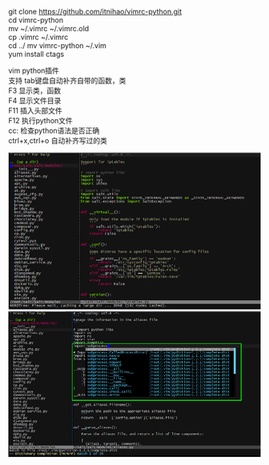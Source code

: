 git clone https://github.com/itnihao/vimrc-python.git   
cd vimrc-python   
mv ~/.vimrc ~/.vimrc.old   
cp .vimrc ~/.vimrc   
cd  ../
mv vimrc-python  ~/.vim   
yum install ctags   
   
vim python插件   
支持 tab键盘自动补齐自带的函数，类   
F3 显示类，函数   
F4 显示文件目录   
F11 插入头部文件   
F12 执行python文件   
cc: 检查python语法是否正确   
ctrl+x,ctrl+o 自动补齐写过的类   

![截图1](screen/vimrc1.png)
![截图2](screen/vimrc2.png)
